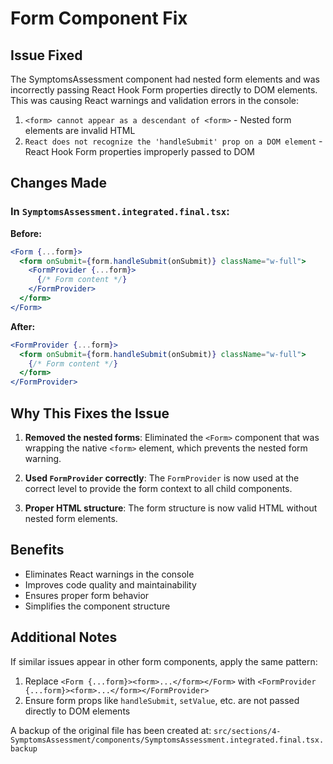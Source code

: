 # Form Component Fix

## Issue Fixed
The SymptomsAssessment component had nested form elements and was incorrectly passing React Hook Form properties directly to DOM elements. This was causing React warnings and validation errors in the console:

1. `<form> cannot appear as a descendant of <form>` - Nested form elements are invalid HTML
2. `React does not recognize the 'handleSubmit' prop on a DOM element` - React Hook Form properties improperly passed to DOM

## Changes Made

### In `SymptomsAssessment.integrated.final.tsx`:

**Before:**
```jsx
<Form {...form}>
  <form onSubmit={form.handleSubmit(onSubmit)} className="w-full">
    <FormProvider {...form}>
      {/* Form content */}
    </FormProvider>
  </form>
</Form>
```

**After:**
```jsx
<FormProvider {...form}>
  <form onSubmit={form.handleSubmit(onSubmit)} className="w-full">
    {/* Form content */}
  </form>
</FormProvider>
```

## Why This Fixes the Issue

1. **Removed the nested forms**: Eliminated the `<Form>` component that was wrapping the native `<form>` element, which prevents the nested form warning.

2. **Used `FormProvider` correctly**: The `FormProvider` is now used at the correct level to provide the form context to all child components.

3. **Proper HTML structure**: The form structure is now valid HTML without nested form elements.

## Benefits

- Eliminates React warnings in the console
- Improves code quality and maintainability
- Ensures proper form behavior
- Simplifies the component structure

## Additional Notes

If similar issues appear in other form components, apply the same pattern:
1. Replace `<Form {...form}><form>...</form></Form>` with `<FormProvider {...form}><form>...</form></FormProvider>`
2. Ensure form props like `handleSubmit`, `setValue`, etc. are not passed directly to DOM elements

A backup of the original file has been created at: 
`src/sections/4-SymptomsAssessment/components/SymptomsAssessment.integrated.final.tsx.backup`
